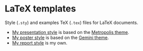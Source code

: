 # LaTeX templates

Style (`.sty`) and examples TeX (`.tex`) files for LaTeX documents.

- [My presentation style](presentation.pdf) is based on the [Metropolis theme](https://github.com/matze/mtheme).
- [My poster style](poster.pdf) is based on the [Gemini theme](https://github.com/anishathalye/gemini).
- [My report style](report.pdf) is my own.
